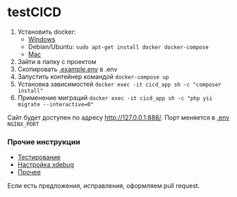 # testCICD

1. Установить docker:
   - [Windows](https://docs.docker.com/desktop/windows/install/)
   - Debian/Ubuntu: `sudo apt-get install docker docker-compose`
   - [Mac](https://docs.docker.com/desktop/mac/install/)
2. Зайти в папку с проектом
3. Скопировать [.example.env](.example.env) в .env
4. Запустить контейнер командой `docker-compose up`
5. Установка зависимостей `docker exec -it cicd_app sh -c "composer install"`
6. Применение миграций `docker exec -it cicd_app sh -c "php yii migrate --interactive=0"`

Сайт будет доступен по адресу http://127.0.0.1:888/. 
Порт меняется в [.env](.example.env) `NGINX_PORT`

### Прочие инструкции
- [Тестирование](docs/tests.md)
- [Настройка xdebug](docs/debug.md)
- [Прочее](docs/useful_commands.md)

Если есть предложения, исправления, оформляем pull request.
